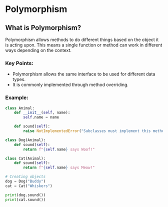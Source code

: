 # Polymorphism

## What is Polymorphism?
Polymorphism allows methods to do different things based on the object it is acting upon. This means a single function or method can work in different ways depending on the context.

### Key Points:

- Polymorphism allows the same interface to be used for different data types.
- It is commonly implemented through method overriding.
### Example:
```python
class Animal:
    def __init__(self, name):
        self.name = name

    def sound(self):
        raise NotImplementedError("Subclasses must implement this method")

class Dog(Animal):
    def sound(self):
        return f"{self.name} says Woof!"

class Cat(Animal):
    def sound(self):
        return f"{self.name} says Meow!"

# Creating objects
dog = Dog("Buddy")
cat = Cat("Whiskers")

print(dog.sound())
print(cat.sound())
```
